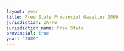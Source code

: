```yaml
---
layout: year
title: Free State Provincial Gazettes 2009
jurisdiction: ZA-FS
jurisdiction_name: Free State
provincial: true
year: "2009"
---
```

